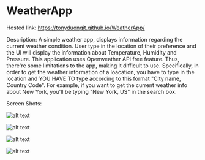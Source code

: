 # WeatherApp

Hosted link: https://tonyduongit.github.io/WeatherApp/

Description:
A simple weather app, displays information regarding the current weather condition.
User type in the location of their preference and the UI will display the information about Temperature, Humidity and Pressure.
This application uses Openweather API free feature. Thus, there're some limitations to the app, making it difficult to use. 
Specifically, in order to get the weather information of a loacation, you have to type in the location and YOU HAVE TO type according to this format "City name, Country Code".
For example, if you want to get the current weather info about New York, you'll be typing "New York, US" in the search box. 

Screen Shots:

![alt text](https://user-images.githubusercontent.com/37773202/76440696-d2504c00-63f0-11ea-8b29-2083beddeab1.PNG)

![alt text](https://user-images.githubusercontent.com/37773202/76440912-2824f400-63f1-11ea-9096-0ee40b09b815.PNG)

![alt text](https://user-images.githubusercontent.com/37773202/76441008-5571a200-63f1-11ea-9cd6-31f33697219e.PNG)

![alt text](https://user-images.githubusercontent.com/37773202/76441761-87373880-63f2-11ea-9501-1fcee036efce.PNG)
